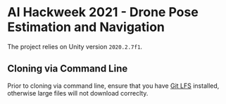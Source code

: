 # AI Hackweek 2021 - Drone Pose Estimation and Navigation

The project relies on Unity version `2020.2.7f1`.

## Cloning via Command Line

Prior to cloning via command line, ensure that you have [Git LFS](https://docs.github.com/en/github/managing-large-files/installing-git-large-file-storage) installed, otherwise large files will not download correclty.
